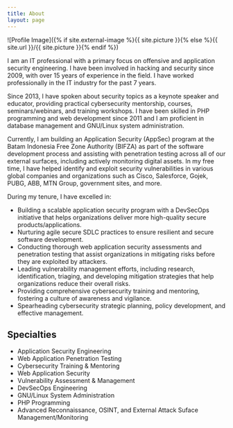 ```yaml
---
title: About
layout: page
---
```

![Profile Image]({% if site.external-image %}{{ site.picture }}{% else %}{{ site.url }}/{{ site.picture }}{% endif %})

<p>I am an IT professional with a primary focus on offensive and application security engineering. I have been involved in hacking and security since 2009, with over 15 years of experience in the field. I have worked professionally in the IT industry for the past 7 years.</p>

<p>Since 2013, I have spoken about security topics as a keynote speaker and educator, providing practical cybersecurity mentorship, courses, seminars/webinars, and training workshops. I have been skilled in PHP programming and web development since 2011 and I am proficient in database management and GNU/Linux system administration.</p>

<p>Currently, I am building an Application Security (AppSec) program at the Batam Indonesia Free Zone Authority (BIFZA) as part of the software development process and assisting with penetration testing across all of our external surfaces, including actively monitoring digital assets. In my free time, I have helped identify and exploit security vulnerabilities in various global companies and organizations such as Cisco, Salesforce, Gojek, PUBG, ABB, MTN Group, government sites, and more.</p>

During my tenure, I have excelled in:
<ul class="excelled-list">
<li> Building a scalable application security program with a DevSecOps initiative that helps organizations deliver more high-quality secure products/applications.</li>
<li> Nurturing agile secure SDLC practices to ensure resilient and secure software development.</li>
<li> Conducting thorough web application security assessments and penetration testing that assist organizations in mitigating risks before they are exploited by attackers.</li>
<li> Leading vulnerability management efforts, including research, identification, triaging, and developing mitigation strategies that help organizations reduce their overall risks.</li>
<li> Providing comprehensive cybersecurity training and mentoring, fostering a culture of awareness and vigilance.</li>
<li> Spearheading cybersecurity strategic planning, policy development, and effective management.</li>
</ul>

<h2>Specialties</h2>

<ul class="skill-list">
	<li>Application Security Engineering</li>
	<li>Web Application Penetration Testing</li>
	<li>Cybersecurity Training & Mentoring</li>
	<li>Web Application Security</li>
	<li>Vulnerability Assessment & Management</li>
	<li>DevSecOps Engineering</li>
	<li>GNU/Linux System Administration</li>
	<li>PHP Programming</li>
	<li>Advanced Reconnaissance, OSINT, and External Attack Suface Management/Monitoring</li>
</ul>
